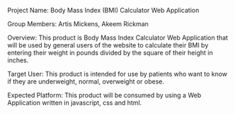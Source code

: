 Project Name: Body Mass Index (BMI) Calculator Web Application

Group Members: Artis Mickens, Akeem Rickman

Overview: This product is Body Mass Index Calculator Web Application that 
will be used by general users of the website to calculate their BMI by entering their weight in pounds divided by the square of their height in inches. 

Target User: This product is intended for use by patients who want
to know if they are underweight, normal, overweight  or obese. 

Expected Platform: This product will be consumed by using a Web Application written in javascript, css and html. 


